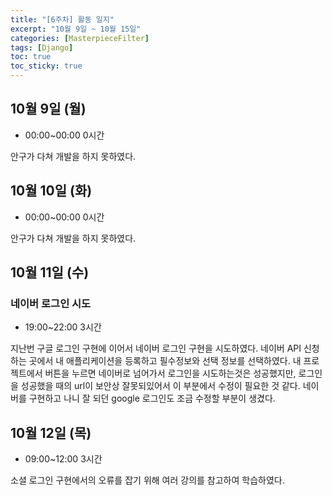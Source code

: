 ```yaml
---
title: "[6주차] 활동 일지"
excerpt: "10월 9일 ~ 10월 15일"
categories: [MasterpieceFilter]
tags: [Django]
toc: true
toc_sticky: true
---
```



## 10월 9일 (월)
* 00:00~00:00 0시간

안구가 다쳐 개발을 하지 못하였다.


## 10월 10일 (화)
* 00:00~00:00 0시간

안구가 다쳐 개발을 하지 못하였다.


## 10월 11일 (수)
### 네이버 로그인 시도
* 19:00~22:00 3시간

지난번 구글 로그인 구현에 이어서 네이버 로그인 구현을 시도하였다. 네이버 API 신청하는 곳에서 내 애플리케이션을 등록하고 필수정보와 선택 정보를 선택하였다. 내 프로젝트에서 버튼을 누르면 네이버로 넘어가서 로그인을 시도하는것은 성공했지만, 로그인을 성공했을 때의 url이 보안상 잘못되있어서 이 부분에서 수정이 필요한 것 같다. 네이버를 구현하고 나니 잘 되던 google 로그인도 조금 수정할 부분이 생겼다.


## 10월 12일 (목)
* 09:00~12:00 3시간

소셜 로그인 구현에서의 오류를 잡기 위해 여러 강의를 참고하여 학습하였다.